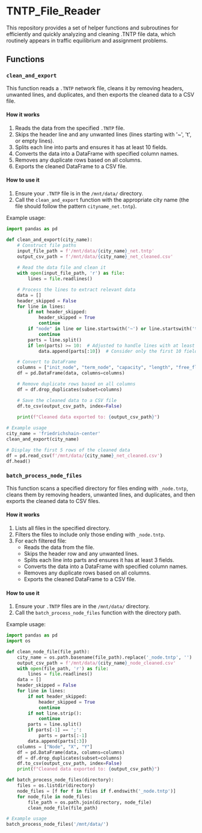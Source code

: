 # TNTP_File_Reader

This repository provides a set of helper functions and subroutines for efficiently and quickly analyzing and cleaning .TNTP file data, which routinely appears in traffic equilibrium and assignment problems.

## Functions

### `clean_and_export`

This function reads a `.TNTP` network file, cleans it by removing headers, unwanted lines, and duplicates, and then exports the cleaned data to a CSV file.

#### How it works

1. Reads the data from the specified `.TNTP` file.
2. Skips the header line and any unwanted lines (lines starting with '~', 't', or empty lines).
3. Splits each line into parts and ensures it has at least 10 fields.
4. Converts the data into a DataFrame with specified column names.
5. Removes any duplicate rows based on all columns.
6. Exports the cleaned DataFrame to a CSV file.

#### How to use it

1. Ensure your `.TNTP` file is in the `/mnt/data/` directory.
2. Call the `clean_and_export` function with the appropriate city name (the file should follow the pattern `cityname_net.tntp`).

Example usage:

```python
import pandas as pd

def clean_and_export(city_name):
    # Construct file paths
    input_file_path = f'/mnt/data/{city_name}_net.tntp'
    output_csv_path = f'/mnt/data/{city_name}_net_cleaned.csv'
    
    # Read the data file and clean it
    with open(input_file_path, 'r') as file:
        lines = file.readlines()

    # Process the lines to extract relevant data
    data = []
    header_skipped = False
    for line in lines:
        if not header_skipped:
            header_skipped = True
            continue
        if "node" in line or line.startswith('~') or line.startswith('t') or not line.strip():
            continue
        parts = line.split()
        if len(parts) >= 10:  # Adjusted to handle lines with at least 10 fields
            data.append(parts[:10])  # Consider only the first 10 fields

    # Convert to DataFrame
    columns = ["init_node", "term_node", "capacity", "length", "free_flow_time", "b", "power", "speed_limit", "toll", "link_type"]
    df = pd.DataFrame(data, columns=columns)

    # Remove duplicate rows based on all columns
    df = df.drop_duplicates(subset=columns)

    # Save the cleaned data to a CSV file
    df.to_csv(output_csv_path, index=False)
    
    print(f"Cleaned data exported to: {output_csv_path}")

# Example usage
city_name = 'friedrichshain-center'
clean_and_export(city_name)

# Display the first 5 rows of the cleaned data
df = pd.read_csv(f'/mnt/data/{city_name}_net_cleaned.csv')
df.head()
```

### `batch_process_node_files`

This function scans a specified directory for files ending with `_node.tntp`, cleans them by removing headers, unwanted lines, and duplicates, and then exports the cleaned data to CSV files.

#### How it works

1. Lists all files in the specified directory.
2. Filters the files to include only those ending with `_node.tntp`.
3. For each filtered file:
   - Reads the data from the file.
   - Skips the header row and any unwanted lines.
   - Splits each line into parts and ensures it has at least 3 fields.
   - Converts the data into a DataFrame with specified column names.
   - Removes any duplicate rows based on all columns.
   - Exports the cleaned DataFrame to a CSV file.

#### How to use it

1. Ensure your `.TNTP` files are in the `/mnt/data/` directory.
2. Call the `batch_process_node_files` function with the directory path.

Example usage:

```python
import pandas as pd
import os

def clean_node_file(file_path):
    city_name = os.path.basename(file_path).replace('_node.tntp', '')
    output_csv_path = f'/mnt/data/{city_name}_node_cleaned.csv'
    with open(file_path, 'r') as file:
        lines = file.readlines()
    data = []
    header_skipped = False
    for line in lines:
        if not header_skipped:
            header_skipped = True
            continue
        if not line.strip():
            continue
        parts = line.split()
        if parts[-1] == ';':
            parts = parts[:-1]
        data.append(parts[:3])
    columns = ["Node", "X", "Y"]
    df = pd.DataFrame(data, columns=columns)
    df = df.drop_duplicates(subset=columns)
    df.to_csv(output_csv_path, index=False)
    print(f"Cleaned data exported to: {output_csv_path}")

def batch_process_node_files(directory):
    files = os.listdir(directory)
    node_files = [f for f in files if f.endswith('_node.tntp')]
    for node_file in node_files:
        file_path = os.path.join(directory, node_file)
        clean_node_file(file_path)

# Example usage
batch_process_node_files('/mnt/data/')
```
